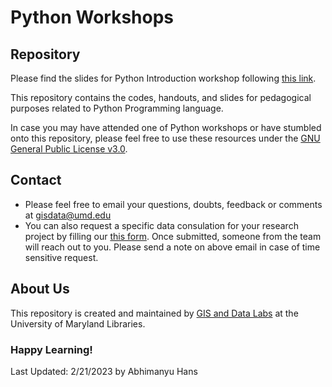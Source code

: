 # Python Workshops


## Repository

Please find the slides for Python Introduction workshop following [this link](https://docs.google.com/presentation/d/1hGHkuhCtP_j8sbeUyGnNPVWFSX61jftsG9xWvb-aZTg/edit?usp=sharing).

This repository contains the codes, handouts, and slides for pedagogical purposes related to Python Programming language.

In case you may have attended one of Python workshops or have stumbled onto this repository, please feel free to use these resources under the [GNU General Public License v3.0](LICENSE).

## Contact

- Please feel free to email your questions, doubts, feedback or comments at [gisdata@umd.edu](mailto:gisdata@umd.edu)
- You can also request a specific data consulation for your research project by filling our [this form](https://docs.google.com/forms/d/e/1FAIpQLSfkumtTIIvuvo7iQqKdQkoM04ukmIxp_duq2hvNcX75am67sw/viewform). Once submitted, someone from the team will reach out to you. Please send a note on above email in case of time sensitive request.  

## About Us

This repository is created and maintained by [GIS and Data Labs](https://www.lib.umd.edu/research/services/gis) at the University of Maryland Libraries.

### Happy Learning!

Last Updated: 2/21/2023 by Abhimanyu Hans

